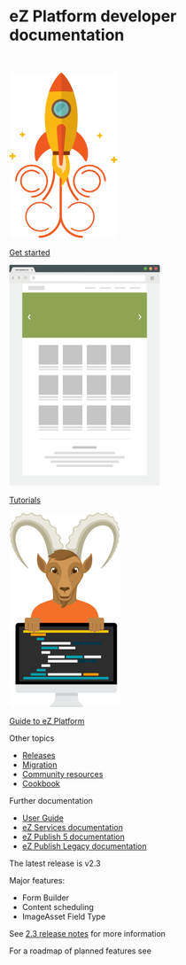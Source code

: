 # eZ Platform developer documentation

&nbsp;

<div class="card-group">
    <div class="card text-center">
        <div class="card-body"><a href="../getting_started/get_started_with_ez_platform"><img class="card-img-top" src="img/get_started.png" alt=""></a></div>
        <div class="card-footer bg-transparent">
            <p class="card-text"><a href="../getting_started/get_started_with_ez_platform" class="card-link">Get started</a></p>
        </div>
    </div>
    <div class="card text-center">
        <div class="card-body"><a href="../tutorials/platform_beginner/building_a_bicycle_route_tracker_in_ez_platform/"><img class="card-img-top" src="img/tutorials.png" alt=""></a></div>
        <div class="card-footer bg-transparent">
            <p class="card-text"><a href="../tutorials/platform_beginner/building_a_bicycle_route_tracker_in_ez_platform/" class="card-link">Tutorials</a></p>
        </div>
    </div>
    <div class="card text-center">
        <div class="card-body"><a href="../guide/architecture/"><img class="card-img-top" src="img/guide.png" alt=""></a></div>
        <div class="card-footer bg-transparent">
            <p class="card-text"><a href="../guide/architecture/" class="card-link">Guide to eZ Platform</a></p>
        </div>
    </div>
</div>

<div class="card-group">
<div class="card">
  <div class="card-header">Other topics</div>
  <ul class="list-group list-group-flush">
    <li class="list-group-item"><a href="../releases/releases/" class="card-link">Releases</a></li>
    <li class="list-group-item"><a href="../migrating/migrating_from_ez_publish_platform/" class="card-link">Migration</a></li>
    <li class="list-group-item"><a href="../community_resources/resources/" class="card-link">Community resources</a></li>
    <li class="list-group-item"><a href="../cookbook/authenticating_a_user_with_multiple_user_providers/" class="card-link">Cookbook</a></li>
  </ul>
</div>
<div class="card">
  <div class="card-header">Further documentation</div>
  <ul class="list-group list-group-flush">
      <li class="list-group-item"><a href="https://doc.ezplatform.com/projects/userguide/en/latest/" class="card-link">User Guide</a></li>
      <li class="list-group-item"><a href="https://doc.ezplatform.com/projects/ezservices/en/latest/" class="card-link">eZ Services documentation</a></li>
    <li class="list-group-item"><a href="https://doc.ez.no/display/EZP/eZ+Publish+5.x+Developer+Documentation" class="card-link">eZ Publish 5 documentation</a></li>
    <li class="list-group-item"><a href="https://doc.ez.no/eZ-Publish" class="card-link">eZ Publish Legacy documentation</a></li>
  </ul>
</div>
</div>

<div class="card-group">
<div class="card">
  <div class="card-header">The latest release is v2.3</div>
  <div class="card">
      <div class="card-body">
          <p>Major features:</p>
          <ul>
            <li>Form Builder</li>
            <li>Content scheduling</li>
            <li>ImageAsset Field Type</li>
          </ul>
          <p>See <a href="../releases/ez_platform_v2.3/" class="card-link">2.3 release notes</a> for more information</p>
      </div>
  </div>
</div>
</div>


<div class="card text-center">
  <div class="card-header">For a roadmap of planned features see</div>
</div>
